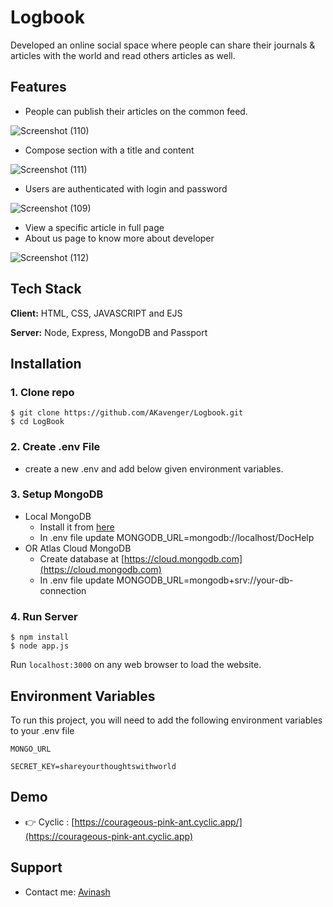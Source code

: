 
# Logbook

Developed an online social space where people can share their journals & articles with the world and read others articles as well.

## Features

- People can publish their articles on the common feed.

![Screenshot (110)](https://user-images.githubusercontent.com/63312394/205640109-956e9fdc-9b20-4078-a189-71ffdf4b7772.png)


- Compose section with a title and content

![Screenshot (111)](https://user-images.githubusercontent.com/63312394/205640129-6fec2e23-8931-48e5-a699-ae16a6fb0568.png)


- Users are authenticated with login and password

![Screenshot (109)](https://user-images.githubusercontent.com/63312394/205640165-430f616f-6588-45d5-ac49-cd9b7979d344.png)

- View a specific article in full page
- About us page to know more about developer

![Screenshot (112)](https://user-images.githubusercontent.com/63312394/205640151-f5d954c4-bd23-4ece-9a94-e0d26f8e9580.png)



## Tech Stack

**Client:** HTML, CSS, JAVASCRIPT and EJS

**Server:** Node, Express, MongoDB and Passport


## Installation

### 1. Clone repo

```
$ git clone https://github.com/AKavenger/Logbook.git
$ cd LogBook 
```

### 2. Create .env File

- create a new .env and add below given environment variables.

### 3. Setup MongoDB

- Local MongoDB
  - Install it from [here](https://www.mongodb.com/try/download/community)
  - In .env file update MONGODB_URL=mongodb://localhost/DocHelp
- OR Atlas Cloud MongoDB
  - Create database at [https://cloud.mongodb.com](https://cloud.mongodb.com)
  - In .env file update MONGODB_URL=mongodb+srv://your-db-connection

### 4. Run Server

```
$ npm install
$ node app.js
```
Run `localhost:3000` on any web browser to load the website.
    
## Environment Variables

To run this project, you will need to add the following environment variables to your .env file

`MONGO_URL`

`SECRET_KEY=shareyourthoughtswithworld`


## Demo

- 👉 Cyclic : [https://courageous-pink-ant.cyclic.app/](https://courageous-pink-ant.cyclic.app)


## Support

- Contact me: [Avinash](mailto:avinash.btech.iet@gmail.com)
